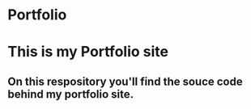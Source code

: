 # Portfolio
<h1>This is my Portfolio site</h1>
<h2>On this respository you'll find the souce code behind my portfolio site.</h2>
